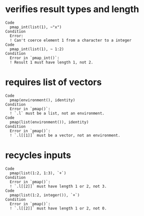 # verifies result types and length

    Code
      pmap_int(list(1), ~"x")
    Condition
      Error:
      ! Can't coerce element 1 from a character to a integer
    Code
      pmap_int(list(1), ~ 1:2)
    Condition
      Error in `pmap_int()`:
      ! Result 1 must have length 1, not 2.

# requires list of vectors

    Code
      pmap(environment(), identity)
    Condition
      Error in `pmap()`:
      ! `.l` must be a list, not an environment.
    Code
      pmap(list(environment()), identity)
    Condition
      Error in `pmap()`:
      ! `.l[[1]]` must be a vector, not an environment.

# recycles inputs

    Code
      pmap(list(1:2, 1:3), `+`)
    Condition
      Error in `pmap()`:
      ! `.l[[2]]` must have length 1 or 2, not 3.
    Code
      pmap(list(1:2, integer()), `+`)
    Condition
      Error in `pmap()`:
      ! `.l[[2]]` must have length 1 or 2, not 0.

